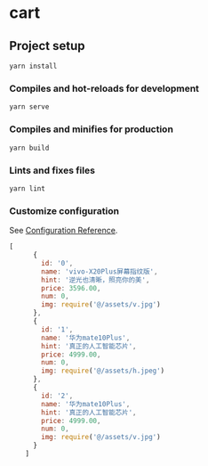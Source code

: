# cart

## Project setup
```
yarn install
```

### Compiles and hot-reloads for development
```
yarn serve
```

### Compiles and minifies for production
```
yarn build
```

### Lints and fixes files
```
yarn lint
```

### Customize configuration
See [Configuration Reference](https://cli.vuejs.org/config/).

```js
[
      {
        id: '0',
        name: 'vivo-X20Plus屏幕指纹版',
        hint: '逆光也清晰，照亮你的美',
        price: 3596.00,
        num: 0,
        img: require('@/assets/v.jpg')
      },
      {
        id: '1',
        name: '华为mate10Plus',
        hint: '真正的人工智能芯片',
        price: 4999.00,
        num: 0,
        img: require('@/assets/h.jpeg')
      },
      {
        id: '2',
        name: '华为mate10Plus',
        hint: '真正的人工智能芯片',
        price: 4999.00,
        num: 0,
        img: require('@/assets/v.jpg')
      }
    ]
```
